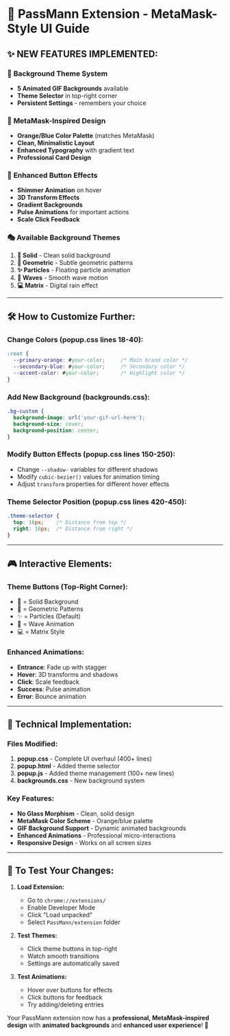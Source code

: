 # 🎨 PassMann Extension - MetaMask-Style UI Guide

## ✨ **NEW FEATURES IMPLEMENTED:**

### 🔄 **Background Theme System**
- **5 Animated GIF Backgrounds** available
- **Theme Selector** in top-right corner
- **Persistent Settings** - remembers your choice

### 🎯 **MetaMask-Inspired Design**
- **Orange/Blue Color Palette** (matches MetaMask)
- **Clean, Minimalistic Layout**
- **Enhanced Typography** with gradient text
- **Professional Card Design**

### 🚀 **Enhanced Button Effects**
- **Shimmer Animation** on hover
- **3D Transform Effects**
- **Gradient Backgrounds**
- **Pulse Animations** for important actions
- **Scale Click Feedback**

### 🎭 **Available Background Themes**
1. **🎨 Solid** - Clean solid background
2. **📐 Geometric** - Subtle geometric patterns  
3. **✨ Particles** - Floating particle animation
4. **🌊 Waves** - Smooth wave motion
5. **💻 Matrix** - Digital rain effect

---

## 🛠️ **How to Customize Further:**

### **Change Colors (popup.css lines 18-40):**
```css
:root {
  --primary-orange: #your-color;     /* Main brand color */
  --secondary-blue: #your-color;     /* Secondary color */
  --accent-color: #your-color;       /* Highlight color */
}
```

### **Add New Background (backgrounds.css):**
```css
.bg-custom {
  background-image: url('your-gif-url-here');
  background-size: cover;
  background-position: center;
}
```

### **Modify Button Effects (popup.css lines 150-250):**
- Change `--shadow-` variables for different shadows
- Modify `cubic-bezier()` values for animation timing
- Adjust `transform` properties for different hover effects

### **Theme Selector Position (popup.css lines 420-450):**
```css
.theme-selector {
  top: 16px;    /* Distance from top */
  right: 16px;  /* Distance from right */
}
```

---

## 🎮 **Interactive Elements:**

### **Theme Buttons (Top-Right Corner):**
- 🎨 = Solid Background
- 📐 = Geometric Patterns  
- ✨ = Particles (Default)
- 🌊 = Wave Animation
- 💻 = Matrix Style

### **Enhanced Animations:**
- **Entrance**: Fade up with stagger
- **Hover**: 3D transforms and shadows
- **Click**: Scale feedback
- **Success**: Pulse animation
- **Error**: Bounce animation

---

## 🔧 **Technical Implementation:**

### **Files Modified:**
1. **popup.css** - Complete UI overhaul (400+ lines)
2. **popup.html** - Added theme selector
3. **popup.js** - Added theme management (100+ new lines)
4. **backgrounds.css** - New background system

### **Key Features:**
- **No Glass Morphism** - Clean, solid design
- **MetaMask Color Scheme** - Orange/blue palette
- **GIF Background Support** - Dynamic animated backgrounds
- **Enhanced Animations** - Professional micro-interactions
- **Responsive Design** - Works on all screen sizes

---

## 🚀 **To Test Your Changes:**

1. **Load Extension:**
   - Go to `chrome://extensions/`
   - Enable Developer Mode
   - Click "Load unpacked"
   - Select `PassMann/extension` folder

2. **Test Themes:**
   - Click theme buttons in top-right
   - Watch smooth transitions
   - Settings are automatically saved

3. **Test Animations:**
   - Hover over buttons for effects
   - Click buttons for feedback
   - Try adding/deleting entries

Your PassMann extension now has a **professional, MetaMask-inspired design** with **animated backgrounds** and **enhanced user experience**! 🎉
